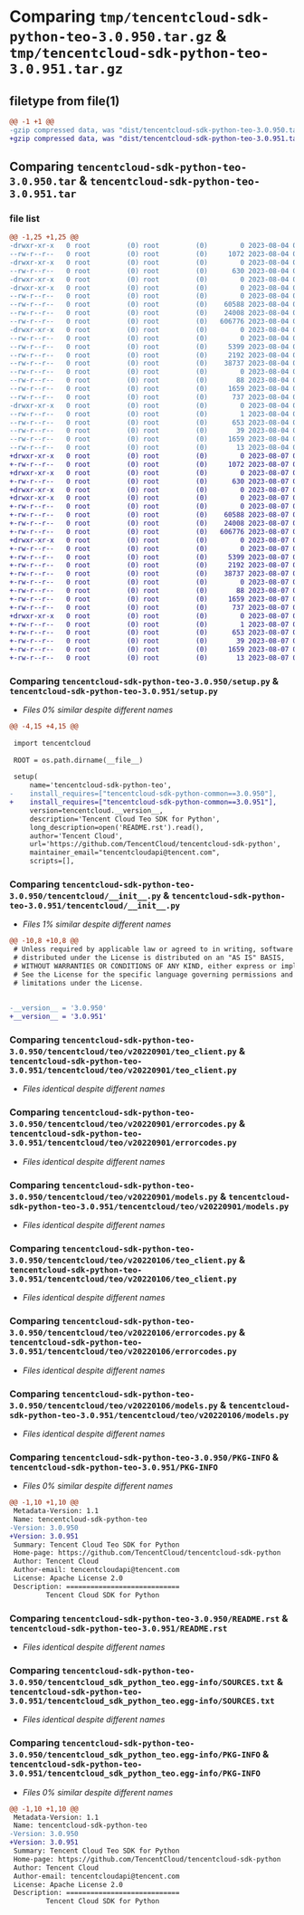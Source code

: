 # Comparing `tmp/tencentcloud-sdk-python-teo-3.0.950.tar.gz` & `tmp/tencentcloud-sdk-python-teo-3.0.951.tar.gz`

## filetype from file(1)

```diff
@@ -1 +1 @@
-gzip compressed data, was "dist/tencentcloud-sdk-python-teo-3.0.950.tar", last modified: Fri Aug  4 00:36:00 2023, max compression
+gzip compressed data, was "dist/tencentcloud-sdk-python-teo-3.0.951.tar", last modified: Mon Aug  7 00:35:51 2023, max compression
```

## Comparing `tencentcloud-sdk-python-teo-3.0.950.tar` & `tencentcloud-sdk-python-teo-3.0.951.tar`

### file list

```diff
@@ -1,25 +1,25 @@
-drwxr-xr-x   0 root         (0) root         (0)        0 2023-08-04 00:36:00.000000 tencentcloud-sdk-python-teo-3.0.950/
--rw-r--r--   0 root         (0) root         (0)     1072 2023-08-04 00:36:00.000000 tencentcloud-sdk-python-teo-3.0.950/setup.py
-drwxr-xr-x   0 root         (0) root         (0)        0 2023-08-04 00:36:00.000000 tencentcloud-sdk-python-teo-3.0.950/tencentcloud/
--rw-r--r--   0 root         (0) root         (0)      630 2023-08-04 00:36:00.000000 tencentcloud-sdk-python-teo-3.0.950/tencentcloud/__init__.py
-drwxr-xr-x   0 root         (0) root         (0)        0 2023-08-04 00:36:00.000000 tencentcloud-sdk-python-teo-3.0.950/tencentcloud/teo/
-drwxr-xr-x   0 root         (0) root         (0)        0 2023-08-04 00:36:00.000000 tencentcloud-sdk-python-teo-3.0.950/tencentcloud/teo/v20220901/
--rw-r--r--   0 root         (0) root         (0)        0 2023-08-04 00:36:00.000000 tencentcloud-sdk-python-teo-3.0.950/tencentcloud/teo/v20220901/__init__.py
--rw-r--r--   0 root         (0) root         (0)    60588 2023-08-04 00:36:00.000000 tencentcloud-sdk-python-teo-3.0.950/tencentcloud/teo/v20220901/teo_client.py
--rw-r--r--   0 root         (0) root         (0)    24008 2023-08-04 00:36:00.000000 tencentcloud-sdk-python-teo-3.0.950/tencentcloud/teo/v20220901/errorcodes.py
--rw-r--r--   0 root         (0) root         (0)   606776 2023-08-04 00:36:00.000000 tencentcloud-sdk-python-teo-3.0.950/tencentcloud/teo/v20220901/models.py
-drwxr-xr-x   0 root         (0) root         (0)        0 2023-08-04 00:36:00.000000 tencentcloud-sdk-python-teo-3.0.950/tencentcloud/teo/v20220106/
--rw-r--r--   0 root         (0) root         (0)        0 2023-08-04 00:36:00.000000 tencentcloud-sdk-python-teo-3.0.950/tencentcloud/teo/v20220106/__init__.py
--rw-r--r--   0 root         (0) root         (0)     5399 2023-08-04 00:36:00.000000 tencentcloud-sdk-python-teo-3.0.950/tencentcloud/teo/v20220106/teo_client.py
--rw-r--r--   0 root         (0) root         (0)     2192 2023-08-04 00:36:00.000000 tencentcloud-sdk-python-teo-3.0.950/tencentcloud/teo/v20220106/errorcodes.py
--rw-r--r--   0 root         (0) root         (0)    38737 2023-08-04 00:36:00.000000 tencentcloud-sdk-python-teo-3.0.950/tencentcloud/teo/v20220106/models.py
--rw-r--r--   0 root         (0) root         (0)        0 2023-08-04 00:36:00.000000 tencentcloud-sdk-python-teo-3.0.950/tencentcloud/teo/__init__.py
--rw-r--r--   0 root         (0) root         (0)       88 2023-08-04 00:36:00.000000 tencentcloud-sdk-python-teo-3.0.950/setup.cfg
--rw-r--r--   0 root         (0) root         (0)     1659 2023-08-04 00:36:00.000000 tencentcloud-sdk-python-teo-3.0.950/PKG-INFO
--rw-r--r--   0 root         (0) root         (0)      737 2023-08-04 00:36:00.000000 tencentcloud-sdk-python-teo-3.0.950/README.rst
-drwxr-xr-x   0 root         (0) root         (0)        0 2023-08-04 00:36:00.000000 tencentcloud-sdk-python-teo-3.0.950/tencentcloud_sdk_python_teo.egg-info/
--rw-r--r--   0 root         (0) root         (0)        1 2023-08-04 00:36:00.000000 tencentcloud-sdk-python-teo-3.0.950/tencentcloud_sdk_python_teo.egg-info/dependency_links.txt
--rw-r--r--   0 root         (0) root         (0)      653 2023-08-04 00:36:00.000000 tencentcloud-sdk-python-teo-3.0.950/tencentcloud_sdk_python_teo.egg-info/SOURCES.txt
--rw-r--r--   0 root         (0) root         (0)       39 2023-08-04 00:36:00.000000 tencentcloud-sdk-python-teo-3.0.950/tencentcloud_sdk_python_teo.egg-info/requires.txt
--rw-r--r--   0 root         (0) root         (0)     1659 2023-08-04 00:36:00.000000 tencentcloud-sdk-python-teo-3.0.950/tencentcloud_sdk_python_teo.egg-info/PKG-INFO
--rw-r--r--   0 root         (0) root         (0)       13 2023-08-04 00:36:00.000000 tencentcloud-sdk-python-teo-3.0.950/tencentcloud_sdk_python_teo.egg-info/top_level.txt
+drwxr-xr-x   0 root         (0) root         (0)        0 2023-08-07 00:35:51.000000 tencentcloud-sdk-python-teo-3.0.951/
+-rw-r--r--   0 root         (0) root         (0)     1072 2023-08-07 00:35:51.000000 tencentcloud-sdk-python-teo-3.0.951/setup.py
+drwxr-xr-x   0 root         (0) root         (0)        0 2023-08-07 00:35:51.000000 tencentcloud-sdk-python-teo-3.0.951/tencentcloud/
+-rw-r--r--   0 root         (0) root         (0)      630 2023-08-07 00:35:51.000000 tencentcloud-sdk-python-teo-3.0.951/tencentcloud/__init__.py
+drwxr-xr-x   0 root         (0) root         (0)        0 2023-08-07 00:35:51.000000 tencentcloud-sdk-python-teo-3.0.951/tencentcloud/teo/
+drwxr-xr-x   0 root         (0) root         (0)        0 2023-08-07 00:35:51.000000 tencentcloud-sdk-python-teo-3.0.951/tencentcloud/teo/v20220901/
+-rw-r--r--   0 root         (0) root         (0)        0 2023-08-07 00:35:51.000000 tencentcloud-sdk-python-teo-3.0.951/tencentcloud/teo/v20220901/__init__.py
+-rw-r--r--   0 root         (0) root         (0)    60588 2023-08-07 00:35:51.000000 tencentcloud-sdk-python-teo-3.0.951/tencentcloud/teo/v20220901/teo_client.py
+-rw-r--r--   0 root         (0) root         (0)    24008 2023-08-07 00:35:51.000000 tencentcloud-sdk-python-teo-3.0.951/tencentcloud/teo/v20220901/errorcodes.py
+-rw-r--r--   0 root         (0) root         (0)   606776 2023-08-07 00:35:51.000000 tencentcloud-sdk-python-teo-3.0.951/tencentcloud/teo/v20220901/models.py
+drwxr-xr-x   0 root         (0) root         (0)        0 2023-08-07 00:35:51.000000 tencentcloud-sdk-python-teo-3.0.951/tencentcloud/teo/v20220106/
+-rw-r--r--   0 root         (0) root         (0)        0 2023-08-07 00:35:51.000000 tencentcloud-sdk-python-teo-3.0.951/tencentcloud/teo/v20220106/__init__.py
+-rw-r--r--   0 root         (0) root         (0)     5399 2023-08-07 00:35:51.000000 tencentcloud-sdk-python-teo-3.0.951/tencentcloud/teo/v20220106/teo_client.py
+-rw-r--r--   0 root         (0) root         (0)     2192 2023-08-07 00:35:51.000000 tencentcloud-sdk-python-teo-3.0.951/tencentcloud/teo/v20220106/errorcodes.py
+-rw-r--r--   0 root         (0) root         (0)    38737 2023-08-07 00:35:51.000000 tencentcloud-sdk-python-teo-3.0.951/tencentcloud/teo/v20220106/models.py
+-rw-r--r--   0 root         (0) root         (0)        0 2023-08-07 00:35:51.000000 tencentcloud-sdk-python-teo-3.0.951/tencentcloud/teo/__init__.py
+-rw-r--r--   0 root         (0) root         (0)       88 2023-08-07 00:35:51.000000 tencentcloud-sdk-python-teo-3.0.951/setup.cfg
+-rw-r--r--   0 root         (0) root         (0)     1659 2023-08-07 00:35:51.000000 tencentcloud-sdk-python-teo-3.0.951/PKG-INFO
+-rw-r--r--   0 root         (0) root         (0)      737 2023-08-07 00:35:51.000000 tencentcloud-sdk-python-teo-3.0.951/README.rst
+drwxr-xr-x   0 root         (0) root         (0)        0 2023-08-07 00:35:51.000000 tencentcloud-sdk-python-teo-3.0.951/tencentcloud_sdk_python_teo.egg-info/
+-rw-r--r--   0 root         (0) root         (0)        1 2023-08-07 00:35:51.000000 tencentcloud-sdk-python-teo-3.0.951/tencentcloud_sdk_python_teo.egg-info/dependency_links.txt
+-rw-r--r--   0 root         (0) root         (0)      653 2023-08-07 00:35:51.000000 tencentcloud-sdk-python-teo-3.0.951/tencentcloud_sdk_python_teo.egg-info/SOURCES.txt
+-rw-r--r--   0 root         (0) root         (0)       39 2023-08-07 00:35:51.000000 tencentcloud-sdk-python-teo-3.0.951/tencentcloud_sdk_python_teo.egg-info/requires.txt
+-rw-r--r--   0 root         (0) root         (0)     1659 2023-08-07 00:35:51.000000 tencentcloud-sdk-python-teo-3.0.951/tencentcloud_sdk_python_teo.egg-info/PKG-INFO
+-rw-r--r--   0 root         (0) root         (0)       13 2023-08-07 00:35:51.000000 tencentcloud-sdk-python-teo-3.0.951/tencentcloud_sdk_python_teo.egg-info/top_level.txt
```

### Comparing `tencentcloud-sdk-python-teo-3.0.950/setup.py` & `tencentcloud-sdk-python-teo-3.0.951/setup.py`

 * *Files 0% similar despite different names*

```diff
@@ -4,15 +4,15 @@
 
 import tencentcloud
 
 ROOT = os.path.dirname(__file__)
 
 setup(
     name='tencentcloud-sdk-python-teo',
-    install_requires=["tencentcloud-sdk-python-common==3.0.950"],
+    install_requires=["tencentcloud-sdk-python-common==3.0.951"],
     version=tencentcloud.__version__,
     description='Tencent Cloud Teo SDK for Python',
     long_description=open('README.rst').read(),
     author='Tencent Cloud',
     url='https://github.com/TencentCloud/tencentcloud-sdk-python',
     maintainer_email="tencentcloudapi@tencent.com",
     scripts=[],
```

### Comparing `tencentcloud-sdk-python-teo-3.0.950/tencentcloud/__init__.py` & `tencentcloud-sdk-python-teo-3.0.951/tencentcloud/__init__.py`

 * *Files 1% similar despite different names*

```diff
@@ -10,8 +10,8 @@
 # Unless required by applicable law or agreed to in writing, software
 # distributed under the License is distributed on an "AS IS" BASIS,
 # WITHOUT WARRANTIES OR CONDITIONS OF ANY KIND, either express or implied.
 # See the License for the specific language governing permissions and
 # limitations under the License.
 
 
-__version__ = '3.0.950'
+__version__ = '3.0.951'
```

### Comparing `tencentcloud-sdk-python-teo-3.0.950/tencentcloud/teo/v20220901/teo_client.py` & `tencentcloud-sdk-python-teo-3.0.951/tencentcloud/teo/v20220901/teo_client.py`

 * *Files identical despite different names*

### Comparing `tencentcloud-sdk-python-teo-3.0.950/tencentcloud/teo/v20220901/errorcodes.py` & `tencentcloud-sdk-python-teo-3.0.951/tencentcloud/teo/v20220901/errorcodes.py`

 * *Files identical despite different names*

### Comparing `tencentcloud-sdk-python-teo-3.0.950/tencentcloud/teo/v20220901/models.py` & `tencentcloud-sdk-python-teo-3.0.951/tencentcloud/teo/v20220901/models.py`

 * *Files identical despite different names*

### Comparing `tencentcloud-sdk-python-teo-3.0.950/tencentcloud/teo/v20220106/teo_client.py` & `tencentcloud-sdk-python-teo-3.0.951/tencentcloud/teo/v20220106/teo_client.py`

 * *Files identical despite different names*

### Comparing `tencentcloud-sdk-python-teo-3.0.950/tencentcloud/teo/v20220106/errorcodes.py` & `tencentcloud-sdk-python-teo-3.0.951/tencentcloud/teo/v20220106/errorcodes.py`

 * *Files identical despite different names*

### Comparing `tencentcloud-sdk-python-teo-3.0.950/tencentcloud/teo/v20220106/models.py` & `tencentcloud-sdk-python-teo-3.0.951/tencentcloud/teo/v20220106/models.py`

 * *Files identical despite different names*

### Comparing `tencentcloud-sdk-python-teo-3.0.950/PKG-INFO` & `tencentcloud-sdk-python-teo-3.0.951/PKG-INFO`

 * *Files 0% similar despite different names*

```diff
@@ -1,10 +1,10 @@
 Metadata-Version: 1.1
 Name: tencentcloud-sdk-python-teo
-Version: 3.0.950
+Version: 3.0.951
 Summary: Tencent Cloud Teo SDK for Python
 Home-page: https://github.com/TencentCloud/tencentcloud-sdk-python
 Author: Tencent Cloud
 Author-email: tencentcloudapi@tencent.com
 License: Apache License 2.0
 Description: ============================
         Tencent Cloud SDK for Python
```

### Comparing `tencentcloud-sdk-python-teo-3.0.950/README.rst` & `tencentcloud-sdk-python-teo-3.0.951/README.rst`

 * *Files identical despite different names*

### Comparing `tencentcloud-sdk-python-teo-3.0.950/tencentcloud_sdk_python_teo.egg-info/SOURCES.txt` & `tencentcloud-sdk-python-teo-3.0.951/tencentcloud_sdk_python_teo.egg-info/SOURCES.txt`

 * *Files identical despite different names*

### Comparing `tencentcloud-sdk-python-teo-3.0.950/tencentcloud_sdk_python_teo.egg-info/PKG-INFO` & `tencentcloud-sdk-python-teo-3.0.951/tencentcloud_sdk_python_teo.egg-info/PKG-INFO`

 * *Files 0% similar despite different names*

```diff
@@ -1,10 +1,10 @@
 Metadata-Version: 1.1
 Name: tencentcloud-sdk-python-teo
-Version: 3.0.950
+Version: 3.0.951
 Summary: Tencent Cloud Teo SDK for Python
 Home-page: https://github.com/TencentCloud/tencentcloud-sdk-python
 Author: Tencent Cloud
 Author-email: tencentcloudapi@tencent.com
 License: Apache License 2.0
 Description: ============================
         Tencent Cloud SDK for Python
```

